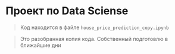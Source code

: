 # Проект по Data Sciense

> Код находится в файле `house_price_prediction_copy.ipynb`

> Это разобранная копия кода. Собственный подготовлю в ближайшие дни
